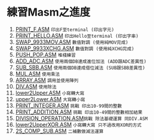 # 練習Masm之進度
1. [PRINT_F.ASM](./PRINT_F.ASM)                       `印出F至terminal (印出字元)`
2. [PRINT_HELLO.ASM](./PRINT_HELLO.ASM)               `印出Hello至terminal (印出字串)`
3. [SWAP_9933MOV.ASM](./SWAP_9933MOV.ASM)             `數值對調 (使用純MOV完成)`
4. [SWAP_9933XCHG.ASM](./SWAP_9933XCHG.ASM)           `數值對調 (使用純XCHG完成)`
5. [PUSH_POP.ASM](./PUSH_POP.ASM)                     `堆棧練習`
6. [ADD_ADC.ASM](./ADD_ADC.ASM)                       `使用兩個DB達成進位加法 (ADD跟ADC差異性)`
7. [SUB_SBB.ASM](./SUB_SBB.ASM)                       `使用兩個DB達成借位減法 (SUB跟SBB差異性)`
8. [MUL.ASM](./MUL.ASM)                               `使用乘法`
9. [ARRAY.ASM](./ARRAY.ASM)                           `調用並使用陣列`
10. [DIV.ASM](./DIV.ASM)                              `使用除法`
11. [lower2Upper.ASM](./lower2Upper.ASM)              `小寫轉大寫`
12. [upper2Lower.ASM](./upper2Lower.ASM)              `大寫轉小寫`
13. [PRINT_INTEGER.ASM](./PRINT_INTEGER.ASM)          `挑戰 印出10-99間的整數`
14. [PRINT_ADDITION.ASM](./PRINT_ADDITION.ASM)        `挑戰 印出10-49間的整數相加結果`
15. [DIVISION_OPERATION.ASM](./DIVISION_OPERATION.ASM)`挑戰 除法基礎運算 同DIV.ASM`
16. [lower2UpperXOR.ASM](./lower2UpperXOR.ASM)        `小寫轉大寫 只不過改用XOR的方式`
17. [2S_COMP_SUB.ASM](./2S_COMP_SUB.ASM)              `二補數做減法運算`
